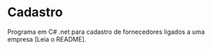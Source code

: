 # Cadastro
Programa em C# .net para cadastro de fornecedores ligados a uma empresa [Leia o README].
